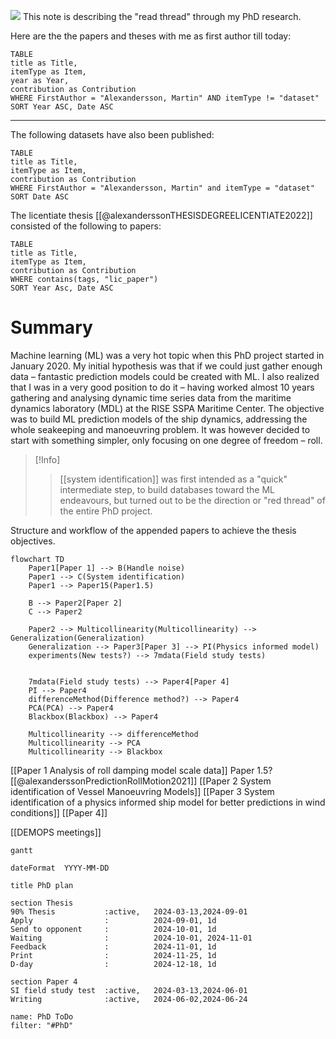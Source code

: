 ![](https://www.staffanstorpshk.se/images/1271/37381/1272819.JPG)
This note is describing the "read thread" through my PhD research.

Here are the the papers and theses with me as first author till today:
```dataview  
TABLE
title as Title,  
itemType as Item,  
year as Year,
contribution as Contribution
WHERE FirstAuthor = "Alexandersson, Martin" AND itemType != "dataset"  
SORT Year ASC, Date ASC
```
---

The following datasets have also been published:
```dataview  
TABLE
title as Title,  
itemType as Item,  
contribution as Contribution  
WHERE FirstAuthor = "Alexandersson, Martin" and itemType = "dataset"  
SORT Date ASC
```

The licentiate thesis [[@alexanderssonTHESISDEGREELICENTIATE2022]] consisted of the following to papers:
```dataview  
TABLE
title as Title,  
itemType as Item,  
contribution as Contribution  
WHERE contains(tags, "lic_paper")  
SORT Year Asc, Date ASC
```

# Summary
Machine learning (ML) was a very hot topic when this PhD project started in January 2020. My initial hypothesis was that if we could just gather enough data – fantastic prediction models could be created with ML. I also realized that I was in a very good position to do it – having worked almost 10 years gathering and analysing dynamic time series data from the maritime dynamics laboratory (MDL) at the RISE SSPA Maritime Center. The objective was to build ML prediction models of the ship dynamics, addressing the whole seakeeping and manoeuvring problem. It was however decided to start with something simpler, only focusing on one degree of freedom – roll. 

> [!Info]  
>> [[system identification]] was first intended as a "quick" intermediate step, to build databases toward the ML endeavours, but turned out to be the direction or "red thread" of the entire PhD project. 

Structure and workflow of the appended papers to achieve the thesis objectives.
```mermaid
flowchart TD
    Paper1[Paper 1] --> B(Handle noise)
    Paper1 --> C(System identification)
    Paper1 --> Paper15(Paper1.5)

    B --> Paper2[Paper 2]
    C --> Paper2

    Paper2 --> Multicollinearity(Multicollinearity) --> Generalization(Generalization)
    Generalization --> Paper3[Paper 3] --> PI(Physics informed model)
    experiments(New tests?) --> 7mdata(Field study tests)
 

    7mdata(Field study tests) --> Paper4[Paper 4]
    PI --> Paper4
    differenceMethod(Difference method?) --> Paper4
    PCA(PCA) --> Paper4
    Blackbox(Blackbox) --> Paper4

    Multicollinearity --> differenceMethod
    Multicollinearity --> PCA
    Multicollinearity --> Blackbox
```

[[Paper 1 Analysis of roll damping model scale data]]
Paper 1.5? [[@alexanderssonPredictionRollMotion2021]]
[[Paper 2 System identification of Vessel Manoeuvring Models]]
[[Paper 3 System identification of a physics informed ship model for better predictions in wind conditions]]
[[Paper 4]]

[[DEMOPS meetings]]
```mermaid
gantt

dateFormat  YYYY-MM-DD

title PhD plan

section Thesis
90% Thesis           :active,   2024-03-13,2024-09-01
Apply                :          2024-09-01, 1d
Send to opponent     :          2024-10-01, 1d
Waiting              :          2024-10-01, 2024-11-01
Feedback             :          2024-11-01, 1d
Print                :          2024-11-25, 1d
D-day                :          2024-12-18, 1d

section Paper 4
SI field study test  :active,   2024-03-13,2024-06-01
Writing              :active,   2024-06-02,2024-06-24

```

```todoist
name: PhD ToDo
filter: "#PhD"
```

